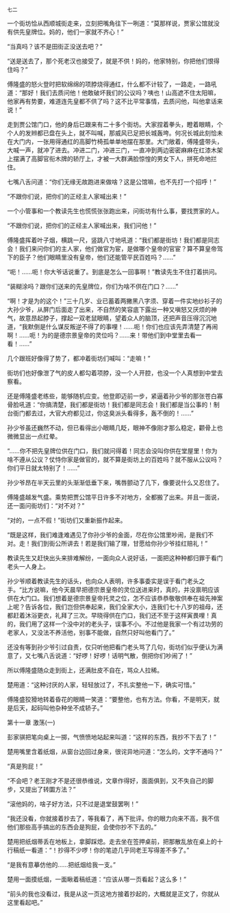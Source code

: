     七二 

   一个街坊恰从西顺城街走来，立刻把嘴角往下一咧道：“莫那样说，贾家公馆就没有供先皇牌位。妈的，他们一家就不齐心！”

   “当真吗？该不是田街正没送去吧？”

   “送是送去了，那个死老汉也接受了，就是不供！妈的，他家特别，你把他们恨得住吗？”

   傅隆盛的怒火登时把软绵绵的项脖烧得通红，什么都不计较了，一路走，一路吼道：“那好！我们去质问他！他敢破坏我们的公议吗？咦也！山高遮不住太阳嘛，他家再有势要，难道连先皇都不供了吗？这不比平常事情，去质问他，叫他拿话来说！”

   走到贾公馆门口，他的身后已跟来有二十多个街坊。大家捏着拳头，瞪着眼睛，个个人的发辫都已盘在头上，就不叫喊，那威风已足把长城轰垮。何况长城此刻恰未在大门内，一张用得通红的高脚竹椅孤单单地摆在那里。大门敞着，傅隆盛带头，大喊一声，就冲了进去。冲进二门，冲进三门，一直冲到两边密密麻麻在红漆木架上摆满了高脚官衔木牌的轿厅上，才被一大群满脸惊惶的男女下人，拼死命地拦住。

   七嘴八舌问道：“你们无缘无故跑进来做啥？这是公馆嘛，也不先打一个招呼！”

   “不跟你们说，把你们的正经主人家喊出来！”

   一个小管事和一个教读先生也慌慌张张跑出来，问街坊有什么事，要找贾家的人。

   “不跟你们说，把你们的正经主人家喊出来，我们问他！”

   傅隆盛挥着叶子烟，横跳一尺，竖跳八寸地吼道：“我们都是街坊！我们都是同志会！我们来问你们的主人家，他们做官为宦，是做哪个皇帝的官宦？算不算皇帝驾下的臣子？他们眼睛里没有皇帝，他们还能管平民百姓吗？……”

   “呃！……呃！你大爷话说重了。到底是怎么一回事啊！”教读先生不住打着拱问。

   “装糊涂吗？跟你们送来的先皇牌位，你们为啥不供在门口？……”

   “啊！才是为的这个！”三十几岁、业已蓄着两撇黑八字须、穿着一件实地纱衫子的大孙少爷，从屏门后面走了出来，不自然的笑容底下露出一种又嗔怒又厌烦的神气，故意昂起脖子，撑起一双老鼠眼睛，望着众人的脑顶，还把声音压得沉沉地道，“我默倒是什么谋反叛逆不得了的事哩！……呃！你们也应该先弄清楚了再闹啊！……呃！为的是德宗景皇帝的灵位吗？……来！带他们到中堂里去看一看！……”

   几个跟班好像得了势了，都冲着街坊们喊叫：“走嘛！”

   街坊们也好像泄了气的皮人都勾着项脖，没一个人开腔，也没一个人真想到中堂去察看。

   还是傅隆盛老练些，能够随机应变。他登即迈前一步，紧逼着孙少爷的那张苍白寡骨脸吼道：“你搞清楚，我们都是街坊！我们都是同志会！我们都是当公事的！制台衙门都去过，大官大府都见过，你这臭派头看得多，轰不倒的！……”

   孙少爷虽还巍然不动，但已看得出小眼睛几眨，眼神不像刚才那么稳定，颧骨上也微微显出一点红晕。

   “……你不把先皇牌位供在门口，我们就问得着！同志会没叫你供在堂屋里！你为啥不遵从公议？仗恃你家是做官的，就不算是街坊上的百姓吗？就不服从公议吗？你们平日就太特别了！……”

   孙少爷昂在半天云里的头渐渐低垂下来，嘴唇颤动了几下，像要说什么又忍住了。

   傅隆盛越发气盛。乘势把贾公馆平日许多不对地方，全都搬了出来。并且一面说，还一面问街坊们：“对不对？”

   “对的，一点不假！”街坊们又重新振作起来。

   “既是这样，我们难逢难遇见了你孙少爷的金面，尽在你公馆里吵闹，是我们不对。走！我们到街公所讲去！若是我们输了理，甘愿给你孙少爷挂红赔礼！”

   教读先生又赶快出头来排难解纷，一面向众人说好话，一面把这种种都归罪于看门老头一人身上。

   孙少爷顺着教读先生的话头，也向众人表明，许多事委实是误于看门老头之手。“比方说嘛，他今天晨早把德宗景皇帝的灵位送进来时，真的，并没禀明应该供在大门口。我们想着是德宗景皇帝托灵之位，怎不应该恭恭敬敬供奉在祖先神案上呢？告诉各位，我们岂但供奉起来，我们全家大小，连我们七十八岁的祖母，还都赶着沐浴更衣，礼拜了三次。早晓得供在门口，我们还不至于这样寅畏哩！真的，我们用了这样一个没中对的老头子，误事不小。不过他是我家一个有过功劳的老家人，又没法不养活他，别事不能做，自然只好叫他看门了。”

   还没有等到孙少爷引过自责，仅只听他把看门老头骂了几句，街坊们似乎便认为满意了，又七嘴八舌说道：“好啰！好啰！话明气散，倒把你们吵闹了！”

   所以傅隆盛随众走到街上，还满肚皮不自在，骂众人拉稀。

   楚用道：“这种讨厌的人家，轻轻放过了，不扎实整他一下，确实可惜。”

   傅隆盛狡猾地转着昏花的眼睛一笑道：“要整他，也有方法。你看，不是明天，就是后天，起码叫他杂种坐不成轿子。”

   第十一章 激荡(一)

   彭家骐把笔向桌上一掷，气愤愤地站起来叫道：“这样的东西，我抄不下去了！”

   楚用嘴里含着纸烟，从窗台边回过身来，很诧异地问道：“怎么的，文字不通吗？”

   “真是狗屁！”

   “不会吧？老王刚才不是还很恭维说，文章作得好，面面俱到，又不失自己的脚步，又提出了转圜方法？”

   “滚他妈的，啥子好方法，只不过是退堂鼓罢咧！”

   “我还没看，你就接着抄去了，等我看了，再下批评。你的眼力向来不高，我不信他们那些高手搞出的东西会是狗屁，会使你抄不下去的。”

   楚用把纸烟蒂丢在地板上，拿脚踩熄。走去坐在签押桌前，把那散乱放在桌上的十行稿纸一看道：“！抄得不少啰！你的笔迹几乎同老王写得差不多了。”

   “是我有意摹仿他的……把纸烟给我一支。”

   楚用一面摸纸烟，一面瞅着稿纸道：“应该从哪一页看起？这么多！”

   “前头的我也没看过，我是从这一页这地方接着抄起的，大概就是正文了，你就从这里看起吧。”

